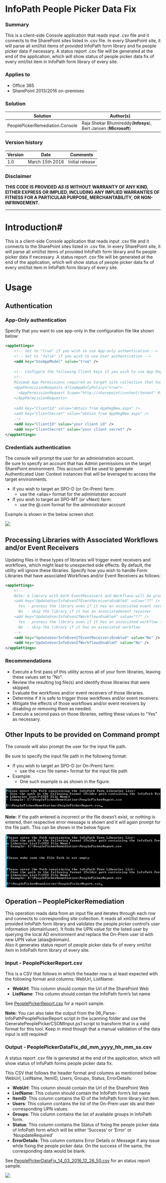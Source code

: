 # InfoPath People Picker Data Fix #

### Summary ###
This is a client-side Console application that reads input .csv file and it connects to the SharePoint sites listed in .csv file. In every SharePoint site, it will parse all xml/list items of provided InfoPath form library and fix people picker data if necessary. A status report .csv file will be generated at the end of the application, which will show status of people picker data fix of every xml/list item in InfoPath form library of every site. 

### Applies to ###
-  Office 365
-  SharePoint 2013/2016 on-premises


### Solution ###
Solution | Author(s)
---------|----------
PeoplePickerRemediation.Console | Raja Shekar Bhumireddy(**Infosys**), Bert Jansen (**Microsoft**)

### Version history ###
Version  | Date | Comments
---------| -----| --------
1.0  | March 15th 2016 | Initial release

### Disclaimer ###
**THIS CODE IS PROVIDED *AS IS* WITHOUT WARRANTY OF ANY KIND, EITHER EXPRESS OR IMPLIED, INCLUDING ANY IMPLIED WARRANTIES OF FITNESS FOR A PARTICULAR PURPOSE, MERCHANTABILITY, OR NON-INFRINGEMENT.**


----------

# Introduction#
This is a client-side Console application that reads input .csv file and it connects to the SharePoint sites listed in .csv file. In every SharePoint site, it will parse all xml/list items of provided InfoPath form library and fix people picker data if necessary. A status report .csv file will be generated at the end of the application, which will show status of people picker data fix of every xml/list item in InfoPath form library of every site.  

# Usage #
## Authentication ##

### App-Only authentication
Specify that you want to use app-only in the configuration file like shown below:

```XML
<appSettings>
    <!-- Set to "true" if you wish to use App-only authentication -->
    <!-- Set to "false" if you wish to use User authentication -->
    <add key="UseAppModel" value="true" />

    <!-- Configure the following Client keys if you wish to use App Registration Mode -->
    <!--
    Minimum App Permissions required on target site collection that hosts the InfoPath form:
    <AppPermissionRequests AllowAppOnlyPolicy="true">
      <AppPermissionRequest Scope="http://sharepoint/content/tenant" Right="FullControl" />
    </AppPermissionRequests>

    <add key="ClientId" value="obtain from AppRegNew.aspx" />
    <add key="ClientSecret" value="obtain from AppRegNew.aspx" />
    -->
    <add key="ClientId" value="your client id" />
    <add key="ClientSecret" value="your client secret" />
</appSettings>
```

### Credentials authentication
The console will prompt the user for an administration account.  
Be sure to specify an account that has Admin permissions on the target SharePoint environment.  This account will be used to generate Authenticated User Context instances that will be leveraged to access the target environments.
- If you wish to target an SPO-D (or On-Prem) farm: 
    - use the <domain>\<alias> format for the administrator account
- If you wish to target an SPO-MT (or vNext) farm:
    - use the <alias>@<domain>.com format for the administrator account

Example is shown in the below screen shot:

![](http://i.imgur.com/NT51RMx.png)

## Processing Libraries with Associated Workflows and/or Event Receivers ##
Updating files in these types of libraries will trigger event receivers and workflows, which might lead to unexpected side effects.
By default, the utility will ignore these libraries.
Specify how you wish to handle Form Libraries that have associated Workflows and/or Event Receivers as follows:

```XML
<appSettings>
    <!-- 
    Note: A library with both EventReceivers and Workflows will be processed ONLY if BOTH of the following values are set to "Yes"
    <add key="UpdateUserInfoEvenIfEventReceiversEnabled" value="??" />
      Yes - process the library even if it has an associated event receiver (note: this will result in associated event receivers being executed)
      No  - skip the library if it has an associatedevent receiver
    <add key="UpdateUserInfoEvenIfWorkflowsEnabled" value="??" />
      Yes - process the library even if it has an associated workflow (note: this will result in associated Workflows being started)
      No  - skip the library if it has an associated workflow
    -->
    <add key="UpdateUserInfoEvenIfEventReceiversEnabled" value="No" />
    <add key="UpdateUserInfoEvenIfWorkflowsEnabled" value="No" />
</appSettings>
```

### Recommendations ###
- Execute a first pass of this utility across all of your form libraries, leaving these values set to "No". 
- Review the resulting log file(s) and identify those libraries that were skipped.
- Evaluate the workflows and/or event receivers of those libraries.
- Determine if it is safe to trigger those workflows and/or event receivers.
- Mitigate the effects of those workflows and/or event receivers by disabling or removing them as needed.
- Execute a second pass on those libraries, setting these values to "Yes" as necessary.

## Other Inputs to be provided on Command prompt ##
The console will also prompt the user for the input file path.

Be sure to specify the input file path in the following format:
- If you wish to target an SPO-D (or On-Prem) farm: 
    - use the <folder path containing the file>\<csv file name> format for the input file path
- Example: 
    - One such example is as shown in the figure: 

![](images/InputFile.png)

**Note:**
If the path entered is incorrect or the file doesn’t exist, or nothing is entered, then respective error message is shown and it will again prompt for the file path. This can be shown in the below figure:

![](images/InputFileValidation.png)

## Operation – PeoplePickerRemediation ##
This operation reads data from an input file and iterates through each row and connects to corresponding site collection. It reads all xml/list items of provided InfoPath form library and validates the people picker control’s user information (domain\user). It finds the UPN value for the listed user by querying the local AD environment and replace the On-Prem user id with new UPN value (alias@domain).  
Also it generates status report of people picker data fix of every xml/list item in InfoPath form library of every site.


### Input - PeoplePickerReport.csv ###

This is a CSV that follows in which the header row is at least expected with the following format and columns: WebUrl, ListName:

- **WebUrl**: This column should contain the Url of the SharePoint Web
- **ListName**: This column should contain the InfoPath form’s list name

See [PeoplePickerReport.csv](/InfoPath/Migration/PeoplePickerRemediation.Console/PeoplePickerReport.csv) for a report sample.

**Note:**
You can also take the output from the 06_Parse-InfoPathPeoplePickerReport script in the scanning folder and use the GeneratePeoplePickerCSOMInput.ps1 script to transform that in a valid format for this tool. Keep in mind though that a manual validation of the data input is still required!

### Output - PeoplePickerDataFix_dd_mm_yyyy_hh_mm_ss.csv ###
A status report .csv file is generated at the end of the application, which will show status of InfoPath forms people picker data fix. 

This CSV that follows the header format and columns as mentioned below: WebUrl, ListName, ItemID, Users, Groups, Status, ErrorDetails:

- **WebUrl**: This column should contain the Url of the SharePoint Web
- **ListName**: This column should contain the InfoPath form’s list name
- **ItemID**: This column contains the ID of the InfoPath form library list item.
- **Users**: This column contains the list of the On-Prem user ids and their corresponding UPN values.
- **Groups**: This column contains the list of available groups in InfoPath form.
- **Status**: This column contains the Status of fixing the people picker data of InfoPath form which will be either ‘Success’ or ‘Error’ or ‘NoupdateRequired'
- **ErrorDetails**: This column contains Error Details or Message if any issue while fixing the people picker data. On the success of the same, the corresponding data would be blank.

See [PeoplePickerDataFix_14_03_2016_12_26_50.csv](/InfoPath/Migration/PeoplePickerRemediation.Console/PeoplePickerDataFix_14_03_2016_12_26_50.csv) for an status report sample.

<img src="https://telemetry.sharepointpnp.com/pnp-transformation/infopath/Migration/peoplepickerRemediation.Console" /> 




